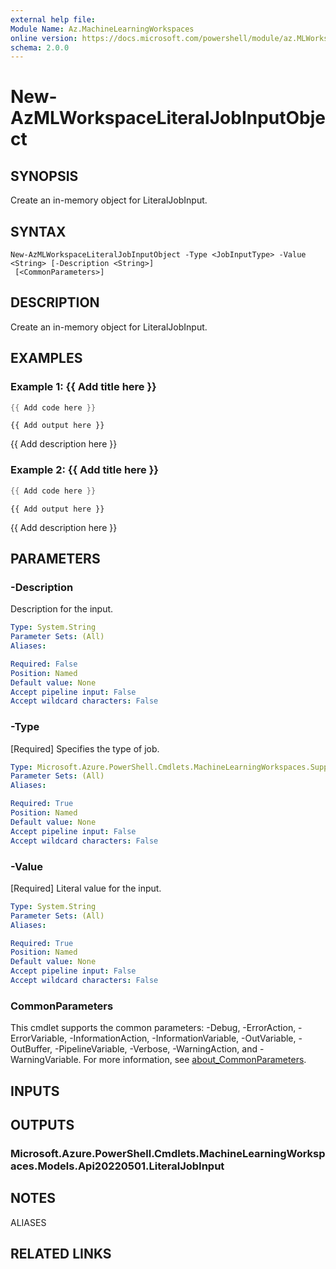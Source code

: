 ```yaml
---
external help file:
Module Name: Az.MachineLearningWorkspaces
online version: https://docs.microsoft.com/powershell/module/az.MLWorkspace/new-AzMLWorkspaceLiteralJobInputObject
schema: 2.0.0
---
```


# New-AzMLWorkspaceLiteralJobInputObject

## SYNOPSIS
Create an in-memory object for LiteralJobInput.

## SYNTAX

```
New-AzMLWorkspaceLiteralJobInputObject -Type <JobInputType> -Value <String> [-Description <String>]
 [<CommonParameters>]
```

## DESCRIPTION
Create an in-memory object for LiteralJobInput.

## EXAMPLES

### Example 1: {{ Add title here }}
```powershell
{{ Add code here }}
```

```output
{{ Add output here }}
```

{{ Add description here }}

### Example 2: {{ Add title here }}
```powershell
{{ Add code here }}
```

```output
{{ Add output here }}
```

{{ Add description here }}

## PARAMETERS

### -Description
Description for the input.

```yaml
Type: System.String
Parameter Sets: (All)
Aliases:

Required: False
Position: Named
Default value: None
Accept pipeline input: False
Accept wildcard characters: False
```

### -Type
[Required] Specifies the type of job.

```yaml
Type: Microsoft.Azure.PowerShell.Cmdlets.MachineLearningWorkspaces.Support.JobInputType
Parameter Sets: (All)
Aliases:

Required: True
Position: Named
Default value: None
Accept pipeline input: False
Accept wildcard characters: False
```

### -Value
[Required] Literal value for the input.

```yaml
Type: System.String
Parameter Sets: (All)
Aliases:

Required: True
Position: Named
Default value: None
Accept pipeline input: False
Accept wildcard characters: False
```

### CommonParameters
This cmdlet supports the common parameters: -Debug, -ErrorAction, -ErrorVariable, -InformationAction, -InformationVariable, -OutVariable, -OutBuffer, -PipelineVariable, -Verbose, -WarningAction, and -WarningVariable. For more information, see [about_CommonParameters](http://go.microsoft.com/fwlink/?LinkID=113216).

## INPUTS

## OUTPUTS

### Microsoft.Azure.PowerShell.Cmdlets.MachineLearningWorkspaces.Models.Api20220501.LiteralJobInput

## NOTES

ALIASES

## RELATED LINKS

